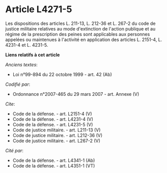 # Article L4271-5

Les dispositions des articles L. 211-13, L. 212-36 et L. 267-2 du code de justice militaire relatives au mode d'extinction de
l'action publique et au régime de la prescription des peines sont applicables aux personnes appelées ou maintenues à
l'activité en application des articles L. 2151-4, 
L. 4231-4 et L. 4231-5.

**Liens relatifs à cet article**

_Anciens textes_:

  - Loi n°99-894 du 22 octobre 1999 - art. 42 (Ab)

_Codifié par_:

  - Ordonnance n°2007-465 du 29 mars 2007 - art. Annexe (V)

_Cite_:

  - Code de la défense. - art. L2151-4 (V)
  - Code de la défense. - art. L4231-4 (V)
  - Code de la défense. - art. L4231-5 (V)
  - Code de justice militaire. - art. L211-13 (V)
  - Code de justice militaire. - art. L212-36 (V)
  - Code de justice militaire. - art. L267-2 (V)

_Cité par_:

  - Code de la défense. - art. L4341-1 (Ab)
  - Code de la défense. - art. L4351-1 (VT)
